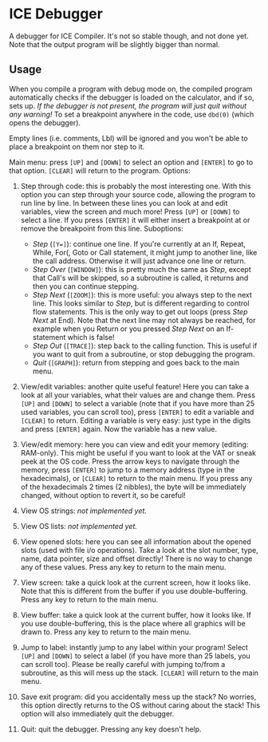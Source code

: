 # ICE Debugger
A debugger for ICE Compiler. It's not so stable though, and not done yet. Note that the output program will be slightly bigger than normal.

## Usage
When you compile a program with debug mode on, the compiled program automatically checks if the debugger is loaded on the calculator, and if so, sets up. *If the debugger is not present, the program will just quit without any warning!* To set a breakpoint anywhere in the code, use `dbd(0)` (which opens the debugger).

Empty lines (i.e. comments, Lbl) will be ignored and you won't be able to place a breakpoint on them nor step to it.

Main menu: press `[UP]` and `[DOWN]` to select an option and `[ENTER]` to go to that option. `[CLEAR]` will return to the program. Options: 
1. Step through code: this is probably the most interesting one. With this option you can step through your source code, allowing the program to run line by line. In between these lines you can look at and edit variables, view the screen and much more! Press `[UP]` or `[DOWN]` to select a line. If you press `[ENTER]` it will either insert a breakpoint at or remove the breakpoint from this line. Suboptions:
    * _Step_ (`[Y=]`): continue one line. If you're currently at an If, Repeat, While, For(, Goto or Call statement, it might jump to another line, like the call address. Otherwise it will just advance one line or return.
    * _Step Over_ (`[WINDOW]`): this is pretty much the same as _Step_, except that Call's will be skipped, so a subroutine is called, it returns and then you can continue stepping.
    * _Step Next_ (`[ZOOM]`): this is more useful: you always step to the next line. This looks similar to _Step_, but is different regarding to control flow statements. This is the only way to get out loops (press _Step Next_ at End). Note that the next line may not always be reached, for example when you Return or you pressed _Step Next_ on an If-statement which is false!
    * _Step Out_  (`[TRACE]`): step back to the calling function. This is useful if you want to quit from a subroutine, or stop debugging the program.
    * _Quit_ (`[GRAPH]`): return from stepping and goes back to the main menu.
    
2. View/edit variables: another quite useful feature! Here you can take a look at all your variables, what their values are and change them. Press `[UP]` and `[DOWN]` to select a variable (note that if you have more than 25 used variables, you can scroll too), press `[ENTER]` to edit a variable and `[CLEAR]` to return. Editing a variable is very easy: just type in the digits and press `[ENTER]` again. Now the variable has a new value.

3. View/edit memory: here you can view and edit your memory (editing: RAM-only). This might be useful if you want to look at the VAT or sneak peek at the OS code. Press the arrow keys to navigate through the memory, press `[ENTER]` to jump to a memory address (type in the hexadecimals), or `[CLEAR]` to return to the main menu. If you press any of the hexadecimals 2 times (2 nibbles), the byte will be immediately changed, without option to revert it, so be careful!

4. View OS strings: _not implemented yet._

5. View OS lists: _not implemented yet._

6. View opened slots: here you can see all information about the opened slots (used with file i/o operations). Take a look at the slot number, type, name, data pointer, size and offset directly! There is no way to change any of these values. Press any key to return to the main menu.

7. View screen: take a quick look at the current screen, how it looks like. Note that this is different from the buffer if you use double-buffering. Press any key to return to the main menu.

8. View buffer: take a quick look at the current buffer, how it looks like. If you use double-buffering, this is the place where all graphics will be drawn to. Press any key to return to the main menu.

9. Jump to label: instantly jump to any label within your program! Select `[UP]` and `[DOWN]` to select a label (if you have more than 25 labels, you can scroll too). Please be really careful with jumping to/from a subroutine, as this will mess up the stack. `[CLEAR]` will return to the main menu.

10. Save exit program: did you accidentally mess up the stack? No worries, this option directly returns to the OS without caring about the stack! This option will also immediately quit the debugger.

11. Quit: quit the debugger. Pressing any key doesn't help.
